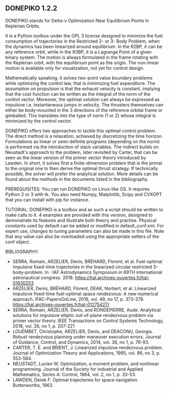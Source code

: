 ## DONEPIKO 1.2.2
DONEPIKO stands for Delta-v Optimization Near Equilibrium Points In Keplerian Orbits.

It is a Python toolbox under the GPL 3 license designed to minimize the fuel consumption of trajectories in the Restricted 2- or 3- Body Problem,
when the dynamics has been linearized around equilibrium. In the R2BP, it can be any reference orbit, while in the R3BP, it is a Lagrange Point of a given binary system. 
The motion is always formulated in the frame rotating with the Keplerian orbit, with the equilibrium point as the origin. The non-linear motion is available only for visualization, not yet for control design.

Mathematically speaking, it solves two-point value boundary problems while optimizing the control law, that is minimizing fuel expenditure. 
The assumption on propulsion is that the exhaust velocity is constant, implying that the cost function can be written as the integral of the norm of the control vector. Moreover, the optimal solution can always be expressed as impulsive i.e. instantaneous jumps in velocity. 
The thrusters themselves can either be body-mounted in the 3 directions of the reference orbital frame or gimballed. This translates into the type of norm (1 or 2) whose integral is minimized by the control vector.

DONEPIKO offers two approaches to tackle this optimal control problem. 
The direct method is a relaxation, achieved by discretizing the time horizon. Formulations as linear or semi-definite programs (depending on the norm) is performed via the introduction of slack variables.
The indirect builds on Neustadt's approach to the problem, later revisited by Carter, that can be seen as the linear version of the primer vector theory introduced by Lawden. 
In short, it solves first a finite-dimension problem that is the primal to the original one to then derive the optimal thrust strategy. If technically possible, the solver will prefer the analytical solution.
More details can be found about the methods in the documents listed in the bibliography.

PREREQUISITES:
You can run DONEPIKO on Linux-like OS. It requires Python 2 or 3 with tk. You also need Numpy, Matplotlib, Scipy and CVXOPT that you can install with pip for instance.

TUTORIAL:
DONEPIKO is a toolbox and as such a script should be written to make calls to it.
4 examples are provided with this version, designed to demonstrate its features and illustrate both theory and practise.
Physical constants used by default can be added or modified in default_conf.xml. For expert use, changes to tuning parameters can also be made in this file. 
Note that any value can also be overloaded using the appropriate setters of the conf object.

BIBLIOGRAPHY:
- SERRA, Romain, ARZELIER, Denis, BRÉHARD, Florent, et al. Fuel-optimal impulsive fixed-time trajectories in the linearized circular restricted 3-body-problem. In : IAF Astrodynamics Symposium in 69TH international astronautical congress. 2018. https://hal.archives-ouvertes.fr/hal-01830253
- ARZELIER, Denis, BRÉHARD, Florent, DEAK, Norbert, et al. Linearized impulsive fixed-time fuel-optimal space rendezvous: A new numerical approach. IFAC-PapersOnLine, 2016, vol. 49, no 17, p. 373-378. https://hal.archives-ouvertes.fr/hal-01275427/
- SERRA, Romain, ARZELIER, Denis, and RONDEPIERRE, Aude. Analytical solutions for impulsive elliptic out-of-plane rendezvous problem via primer vector theory. IEEE Transactions on Control Systems Technology, 2018, vol. 26, no 1, p. 207-221
- LOUEMBET, Christophe, ARZELIER, Denis, and DEACONU, Georgia. Robust rendezvous planning under maneuver execution errors. Journal of Guidance, Control, and Dynamics, 2014, vol. 38, no 1, p. 76-93.
- CARTER, T. E. and BRIENT, J. Linearized impulsive rendezvous problem. Journal of Optimization Theory and Applications, 1995, vol. 86, no 3, p. 553-584.
- NEUSTADT, Lucien W. Optimization, a moment problem, and nonlinear programming. Journal of the Society for Industrial and Applied Mathematics, Series A: Control, 1964, vol. 2, no 1, p. 33-53.
- LAWDEN, Derek F. Optimal trajectories for space navigation. Butterworths, 1963.
